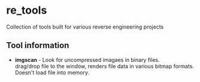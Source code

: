 # re_tools
Collection of tools built for various reverse engineering projects

## Tool information
* **imgscan** - Look for uncompressed imagaes in binary files.  
  drag/drop file to the window, renders file data in various bitmap formats. Doesn't load file into memory.
